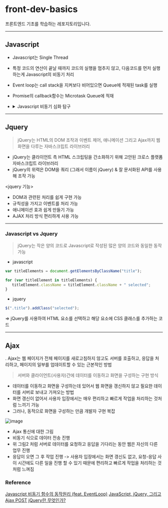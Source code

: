 # front-dev-basics 
프론트엔드 기초를 학습하는 레포지토리입니다. 
___

## Javascript
- Javascript는 Single Thread
- 특정 코드의 연산이 끝날 때까지 코드의 실행을 멈추지 않고, 다음코드를 먼저 실행하는게 Javascript의 비동기 처리
- Event loop는 call stack을 지켜보다 비어있으면 Queue에 적재된 task를 실행
- Promise의 callback함수는 Microtask Queue에 적재
- <details>
    <summary>Javascript 비동기 심화 탐구 </summary> 
  
  - 하나의 Call Stack만을 가지고 있고, 한 번에 하나의 Task만 처리 
  
  - Promise, async/await와 같은 비동기 호출의 Callback 함수들은 Microtask Queue에 담기게 되고 FIFO(First In First Out)의 형태로 실행
  
  - Eventloop는 현재 실행중인 Task가 있는지, Queue들에 적재된 Task가 있는지 주기적으로 확인
  
  </details>
___

## Jquery 
>  jQuery는 HTML의 DOM 조작과 이벤트 제어, 애니메이션 그리고 Ajax까지 웹 화면을 다루는 자바스크립트 라이브러리

- jQuery는 클라이언트 측 HTML 스크립팅을 간소화하기 위해 고안된 크로스 플랫폼 자바스크립트 라이브러리
- jQuery의 위력은 DOM을 쿼리 (그래서 이름이 jQuery) & 잘 문서화된 API를 사용해 조작 가능 

<jquery 기능>
- DOM과 관련된 처리를 쉽게 구현 가능
- 규칙성을 가지고 이벤트를 처리 가능 
- 애니메이션 효과 쉽게 만들기 가능 
- AJAX 처리 방식 편리하게 사용 가능
___
### Javascript vs Jquery 

> jQuery는 작은 양의 코드로 Javascript로 작성된 많은 양의 코드와 동일한 동작 가능
 
- javascript
```js
var titleElements = document.getElementsByClassName("title"); 

for (var titleElement in titleElements) {
   titleElement.className = titleElement.className + " selected"; 
}
```

- jquery 
```js
$(".title").addClass("selected");
```
=> jQuery를 사용하여 HTML 요소를 선택하고 해당 요소에 CSS 클래스를 추가하는 코드 
___

## Ajax 
. Ajax는 웹 페이지가 전체 페이지를 새로고침하지 않고도 서버를 호출하고, 응답을 처리하고, 페이지의 일부를 업데이트할 수 있는 근본적인 방법

> 서버와 클라이언트(사용자)간에 데이터를 이동하고 화면을 구성하는 구현 방식

- 데이터를 이동하고 화면을 구성하는데 있어서 웹 화면을 갱신하지 않고 필요한 데이터를 서버로 보내고 가져오는 방법
- 화면 갱신이 없어서 사용자 입장에서는 매우 편리하고 빠르게 작업을 처리하는 것처럼 느끼기 가능
- 그러나, 동적으로 화면을 구성하는 만큼 개발자 구현 복잡 

![image](https://www.nextree.co.kr/content/images/2021/01/jsseo-140509-ajax-05-1024x527.png)
- Ajax 통신에 대한 그림
- 비동기 식으로 데이터 전송 진행
- 위 그림2 처럼 서버로 데이터를 요청하고 응답을 기다리는 동안 웹은 자신의 다른 업무 진행
- 응답이 오면 그 후 작업 진행
-> 사용자 입장에서는 화면 갱신도 없고, 요청-응답 사이 시간에도 다른 일을 진행 할 수 있기 때문에 편리하고 빠르게 작업을 처리하는 것처럼 느껴짐 

### Reference
[Javascript 비동기 함수의 동작원리 (feat. EventLoop)]([https://www.nextree.co.kr/p9521/](https://gruuuuu.github.io/javascript/async-js/))
[JavaScript, jQuery, 그리고 Ajax POST](https://www.Tnextree.co.kr/p9521/)
[jQuery란 무엇인가?]([https://www.Tnextree.co.kr/p9521/](https://code.tutsplus.com/ko/what-is-jquery--cms-26232t)https://code.tutsplus.com/ko/what-is-jquery--cms-26232t)
